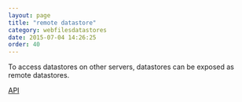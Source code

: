 ```yaml
---
layout: page
title: "remote datastore"
category: webfilesdatastores
date: 2015-07-04 14:26:25
order: 40
---
```


To access datastores on other servers, datastores can be exposed as remote datastores.

[API](http://sebastianmonzel.github.io/webfiles-framework-php-api/class-webfilesframework.core.datastore.types.remote.MRemoteDatastore.html)
